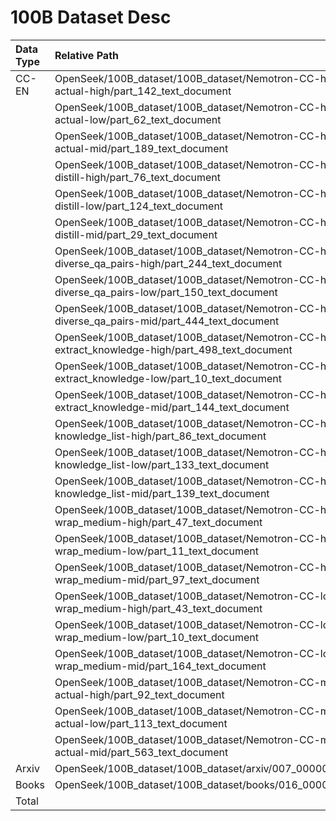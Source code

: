 # 100B Dataset Desc

| Data Type   | Relative Path                                                                                               |    Tokens(B) |   Weight(%) |
|:------------|:------------------------------------------------------------------------------------------------------------|-------------:|------------:|
| CC-EN       | OpenSeek/100B_dataset/100B_dataset/Nemotron-CC-high-actual-actual-high/part_142_text_document               |   1140543860 |      1.0394 |
|             | OpenSeek/100B_dataset/100B_dataset/Nemotron-CC-high-actual-actual-low/part_62_text_document                 |    368646238 |      0.3359 |
|             | OpenSeek/100B_dataset/100B_dataset/Nemotron-CC-high-actual-actual-mid/part_189_text_document                |    801213010 |      0.7301 |
|             | OpenSeek/100B_dataset/100B_dataset/Nemotron-CC-high-synthetic-distill-high/part_76_text_document            |    294569308 |      0.2684 |
|             | OpenSeek/100B_dataset/100B_dataset/Nemotron-CC-high-synthetic-distill-low/part_124_text_document            |    172342068 |      0.1571 |
|             | OpenSeek/100B_dataset/100B_dataset/Nemotron-CC-high-synthetic-distill-mid/part_29_text_document             |    240998642 |      0.2196 |
|             | OpenSeek/100B_dataset/100B_dataset/Nemotron-CC-high-synthetic-diverse_qa_pairs-high/part_244_text_document  |    556137649 |      0.5068 |
|             | OpenSeek/100B_dataset/100B_dataset/Nemotron-CC-high-synthetic-diverse_qa_pairs-low/part_150_text_document   |    418742390 |      0.3816 |
|             | OpenSeek/100B_dataset/100B_dataset/Nemotron-CC-high-synthetic-diverse_qa_pairs-mid/part_444_text_document   |    515733187 |      0.47   |
|             | OpenSeek/100B_dataset/100B_dataset/Nemotron-CC-high-synthetic-extract_knowledge-high/part_498_text_document |    475714119 |      0.4335 |
|             | OpenSeek/100B_dataset/100B_dataset/Nemotron-CC-high-synthetic-extract_knowledge-low/part_10_text_document   |     68996838 |      0.0629 |
|             | OpenSeek/100B_dataset/100B_dataset/Nemotron-CC-high-synthetic-extract_knowledge-mid/part_144_text_document  |    353316407 |      0.322  |
|             | OpenSeek/100B_dataset/100B_dataset/Nemotron-CC-high-synthetic-knowledge_list-high/part_86_text_document     |    268953064 |      0.2451 |
|             | OpenSeek/100B_dataset/100B_dataset/Nemotron-CC-high-synthetic-knowledge_list-low/part_133_text_document     |    187973360 |      0.1713 |
|             | OpenSeek/100B_dataset/100B_dataset/Nemotron-CC-high-synthetic-knowledge_list-mid/part_139_text_document     |    238373108 |      0.2172 |
|             | OpenSeek/100B_dataset/100B_dataset/Nemotron-CC-high-synthetic-wrap_medium-high/part_47_text_document        |    848837296 |      0.7735 |
|             | OpenSeek/100B_dataset/100B_dataset/Nemotron-CC-high-synthetic-wrap_medium-low/part_11_text_document         |    295324405 |      0.2691 |
|             | OpenSeek/100B_dataset/100B_dataset/Nemotron-CC-high-synthetic-wrap_medium-mid/part_97_text_document         |    687328353 |      0.6264 |
|             | OpenSeek/100B_dataset/100B_dataset/Nemotron-CC-low-synthetic-wrap_medium-high/part_43_text_document         |    479896420 |      0.4373 |
|             | OpenSeek/100B_dataset/100B_dataset/Nemotron-CC-low-synthetic-wrap_medium-low/part_10_text_document          |    206574167 |      0.1882 |
|             | OpenSeek/100B_dataset/100B_dataset/Nemotron-CC-low-synthetic-wrap_medium-mid/part_164_text_document         |    444865784 |      0.4054 |
|             | OpenSeek/100B_dataset/100B_dataset/Nemotron-CC-medium-actual-actual-high/part_92_text_document              |   1174405205 |      1.0702 |
|             | OpenSeek/100B_dataset/100B_dataset/Nemotron-CC-medium-actual-actual-low/part_113_text_document              |    698884310 |      0.6369 |
|             | OpenSeek/100B_dataset/100B_dataset/Nemotron-CC-medium-actual-actual-mid/part_563_text_document              |    945401567 |      0.8615 |
| Arxiv       | OpenSeek/100B_dataset/100B_dataset/arxiv/007_00000_text_document                                            |    660912931 |      0.6023 |
| Books       | OpenSeek/100B_dataset/100B_dataset/books/016_00007_text_document                                            |    483917796 |      0.441  |
| Total       |                                                                                                             | 109734359970 |    100      |
